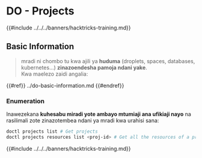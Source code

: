 # DO - Projects

{{#include ../../../banners/hacktricks-training.md}}

## Basic Information

> mradi ni chombo tu kwa ajili ya **huduma** (droplets, spaces, databases, kubernetes...) **zinazoendesha pamoja ndani yake**.\
> Kwa maelezo zaidi angalia:

{{#ref}}
../do-basic-information.md
{{#endref}}

### Enumeration

Inawezekana **kuhesabu miradi yote ambayo mtumiaji ana ufikiaji nayo** na rasilimali zote zinazotembea ndani ya mradi kwa urahisi sana:
```bash
doctl projects list # Get projects
doctl projects resources list <proj-id> # Get all the resources of a project
```
{{#include ../../../banners/hacktricks-training.md}}
